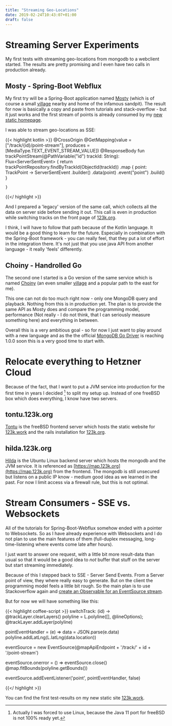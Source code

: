 ```yaml
---
title: "Streaming Geo-Locations"
date: 2019-02-24T10:43:07+01:00
draft: false
---
```

# Streaming Server Experiments
My first tests with streaming geo-locations from mongodb to a webclient started. The results are pretty promising and I even
have two calls in production already.
 
## Mosty - Spring-Boot Webflux
My first try will be a Spring-Boot application named [Mosty](https://github.com/efwe/mosty)
(which is of course a small [village](https://goo.gl/maps/38TGkXUfZNM2) nearby and home of the infamous sandpit).
The result for now is basically a copy and paste from tutorials and stack-overflow - but it just works and the first
stream of points is already consumed by my [new static homepage](https://123k.work).

I was able to stream geo-locations as SSE:

{{< highlight kotlin >}}
    @CrossOrigin
    @GetMapping(value = ["/track/{id}/point-stream"], produces = [MediaType.TEXT_EVENT_STREAM_VALUE])
    @ResponseBody
    fun trackPointStream(@PathVariable("id") trackId: String): Flux<ServerSentEvent<TrackPoint>> {
        return trackPointRepository.findByTrackId(ObjectId(trackId))
                .map { point: TrackPoint ->
                    ServerSentEvent
                            .builder<TrackPoint>()
                            .data(point)
                            .event("point")
                            .build()
                }

    }
{{</ highlight >}}


And I prepared a 'legacy' version of the same call, which collects all the data
on server side before sending it out. This call is even in production while switching tracks on the front page of [123k.org](https://123k.org).
 
I think, I will  have to follow that path because of the Kotlin language. It would be a good thing to learn for
the future. Especially in combination with the Spring-Boot framework - you can really feel, that they put a lot of effort in 
the integration there. It's not just that you use java API from another language - it really 'feels' differently.

## Choiny - Handrolled Go 
The second one I started is a Go version of the same service which is named [Choiny](https://github.com/efwe/choiny) (an even smaller [village](https://goo.gl/maps/pR78PZjGTcL2) and a popular path to the east for me). 

This one can not do too much right now - only one MongoDB query and playback. Nothing from this is in production yet. 
The plan is to provide the same API as Mosty does and compare the programming model, performance (Not really - I do not
think, that I can seriously measure something here) and everything in between.

Overall this is a very ambitious goal - so for now I just want to play around with a new language and
 as the the official [MongoDB Go Driver](https://github.com/mongodb/mongo-go-driver) is
 reaching 1.0.0 soon this is a very good time to start with.


# Relocate everything to Hetzner Cloud
Because of the fact, that I want to put a JVM service into production for the first time in years I decided [^1] to split my setup up.
Instead of one freeBSD box which does everything, I know have two servers. 

## tontu.123k.org
[Tontu](http://tontu.123k.org) is the freeBSD frontend server which hosts the static website for [123k.work](https://123k.work) and
the rails installation for [123k.org](https://123k.org). 

## hilda.123k.org
[Hilda](http://hilda.123k.org) is the Ubuntu Linux backend server which hosts the mongodb and the JVM service. It is referenced
as [https://map.123k.org](https://map.123k.org) from the frontend. The mongodb is still unsecured but listens on a public IP know - 
medium good idea as we learned in the past. For now I limit access via a firewall rule, but this is not optimal. 


# Stream Consumers - SSE vs. Websockets
All of the tutorials for Spring-Boot-Webflux somehow ended with a pointer to Websockets.
So as I have already experience with Websockets and I do not plan to use the main features of them (full-duplex messaging, long-time-listening where events come late
after hours). 

I just want to answer one request, with a little bit more result-data than usual so that it would be a good
idea to *not* buffer that stuff on the server but start streaming immediately. 

Because of this I stepped back to SSE - Server Send Events. From a Server point of view, they where really easy to generate.
But on the client the programming model feels a little bit rough. So the main plan is to use Stackoverflow again
and [create an Observable for an EventSource stream](https://stackoverflow.com/questions/36827270/creating-an-rxjs-observable-from-a-server-sent-eventsource).
 
 
But for now we will have something like this:

{{< highlight coffee-script >}}
switchTrack: (id) ->
  @trackLayer.clearLayers()
  polyline = L.polyline([], @lineOptions);
  @trackLayer.addLayer(polyline)

  pointEventHandler = (e) =>
    data = JSON.parse(e.data)
    polyline.addLatLng(L.latLng(data.location))

  eventSource = new EventSource(@mapApiEndpoint + '/track/' + id + '/point-stream')

  eventSource.onerror = () =>
    eventSource.close()
    @map.fitBounds(polyline.getBounds())

  eventSource.addEventListener('point', pointEventHandler, false)

{{</ highlight >}}


You can find the first test-results on my new static site [123k.work](https://123k.work).


[^1]: Actually I was forced to use Linux, because the Java 11 port for freeBSD is not 100% ready yet.







